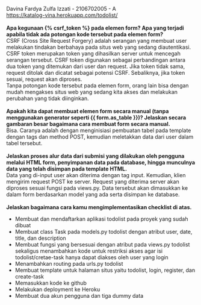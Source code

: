 Davina Fardya Zulfa Izzati - 2106702005 - A<br/>
https://katalog-vina.herokuapp.com/todolist/
<br/>
<br/>
**Apa kegunaan {% csrf_token %} pada elemen form? Apa yang terjadi apabila tidak ada potongan kode tersebut pada elemen form?**<br/>
CSRF (Cross Site Request Forgery) adalah serangan yang membuat user melakukan tindakan berbahaya pada situs web yang sedang diautentikasi. CSRF token merupakan token yang dihasilkan server untuk mencegah serangan tersebut. CSRF token digunakan sebagai perbandingan antara dua token yang ditemukan dari user dan request. Jika token tidak sama, request ditolak dan dicatat sebagai potensi CSRF. Sebaliknya, jika token sesuai, request akan diproses.<br/>
Tanpa potongan kode tersebut pada elemen form, orang lain bisa dengan mudah mengakses situs web yang sedang kita akses dan melakukan perubahan yang tidak diinginkan.
<br/>
<br/>
**Apakah kita dapat membuat elemen form secara manual (tanpa menggunakan generator seperti {{ form.as_table }})? Jelaskan secara gambaran besar bagaimana cara membuat form secara manual.**<br/>
Bisa. Caranya adalah dengan menginisiasi pembuatan tabel pada template dengan tags </table> dan method POST, kemudian meletakkan data dari user dalam tabel tersebut.
<br/>
<br/>
**Jelaskan proses alur data dari submisi yang dilakukan oleh pengguna melalui HTML form, penyimpanan data pada database, hingga munculnya data yang telah disimpan pada template HTML.**<br/>
Data yang di-input user akan diterima dengan tag input. Kemudian, klien mengirim request POST ke server. Request yang diterima server akan diproses sesuai fungsi pada views.py. Data tersebut akan dimasukkan ke dalam form berdasarkan model yang ada serta disimpan ke database.
<br/>
<br/>
<b>Jelaskan bagaimana cara kamu mengimplementasikan checklist di atas.</b><br/>
- Membuat dan mendaftarkan aplikasi todolist pada proyek yang sudah dibuat
- Membuat class Task pada models.py todolist dengan atribut user, date, title, dan description
- Membuat fungsi yang bersesuai dengan atribut pada views.py todolist sekaligus menambahkan kode untuk restriksi akses agar isi todolist/cretae-task hanya dapat diakses oleh user yang login
- Menambahkan routing pada urls.py todolist
- Membuat template untuk halaman situs yaitu todolist, login, register, dan create-task
- Memasukkan kode ke github
- Melakukan deployment ke Heroku
- Membuat dua akun pengguna dan tiga dummy data